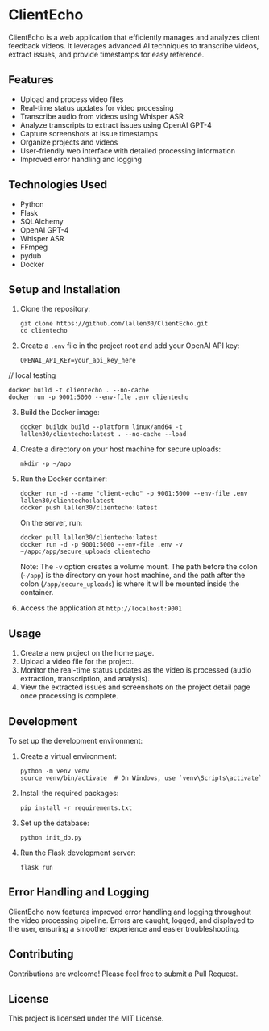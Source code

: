 # ClientEcho

ClientEcho is a web application that efficiently manages and analyzes client feedback videos. It leverages advanced AI techniques to transcribe videos, extract issues, and provide timestamps for easy reference.

## Features

- Upload and process video files
- Real-time status updates for video processing
- Transcribe audio from videos using Whisper ASR
- Analyze transcripts to extract issues using OpenAI GPT-4
- Capture screenshots at issue timestamps
- Organize projects and videos
- User-friendly web interface with detailed processing information
- Improved error handling and logging

## Technologies Used

- Python
- Flask
- SQLAlchemy
- OpenAI GPT-4
- Whisper ASR
- FFmpeg
- pydub
- Docker

## Setup and Installation

1. Clone the repository:

   ```
   git clone https://github.com/lallen30/ClientEcho.git
   cd clientecho
   ```

2. Create a `.env` file in the project root and add your OpenAI API key:

   ```
   OPENAI_API_KEY=your_api_key_here
   ```

 // local testing
   ```
   docker build -t clientecho . --no-cache
   docker run -p 9001:5000 --env-file .env clientecho
   ```


3. Build the Docker image:
   ```
   docker buildx build --platform linux/amd64 -t lallen30/clientecho:latest . --no-cache --load
   ```

4. Create a directory on your host machine for secure uploads:

   ```
   mkdir -p ~/app
   ```

5. Run the Docker container:

   ```
   docker run -d --name "client-echo" -p 9001:5000 --env-file .env lallen30/clientecho:latest
   docker push lallen30/clientecho:latest
   ```

   On the server, run:

   ```
   docker pull lallen30/clientecho:latest
   docker run -d -p 9001:5000 --env-file .env -v ~/app:/app/secure_uploads clientecho
   ```

   Note: The `-v` option creates a volume mount. The path before the colon (`~/app`) is the directory on your host machine, and the path after the colon (`/app/secure_uploads`) is where it will be mounted inside the container.

6. Access the application at `http://localhost:9001`

## Usage

1. Create a new project on the home page.
2. Upload a video file for the project.
3. Monitor the real-time status updates as the video is processed (audio extraction, transcription, and analysis).
4. View the extracted issues and screenshots on the project detail page once processing is complete.

## Development

To set up the development environment:

1. Create a virtual environment:

   ```
   python -m venv venv
   source venv/bin/activate  # On Windows, use `venv\Scripts\activate`
   ```

2. Install the required packages:

   ```
   pip install -r requirements.txt
   ```

3. Set up the database:

   ```
   python init_db.py
   ```

4. Run the Flask development server:
   ```
   flask run
   ```

## Error Handling and Logging

ClientEcho now features improved error handling and logging throughout the video processing pipeline. Errors are caught, logged, and displayed to the user, ensuring a smoother experience and easier troubleshooting.

## Contributing

Contributions are welcome! Please feel free to submit a Pull Request.

## License

This project is licensed under the MIT License.
